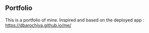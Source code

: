 ## Portfolio
This is a portfolio of mine. Inspired and based on the deployed app : https://dbarochiya.github.io/me/
